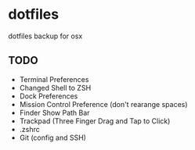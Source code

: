 # dotfiles
dotfiles backup for osx

## TODO
- Terminal Preferences
- Changed Shell to ZSH
- Dock Preferences
- Mission Control Preference (don't rearange spaces)
- Finder Show Path Bar
- Trackpad (Three Finger Drag and Tap to Click)
- .zshrc
- Git (config and SSH)
